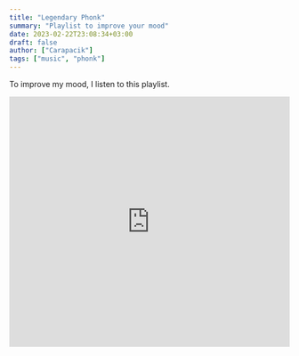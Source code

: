 ```yaml
---
title: "Legendary Phonk"
summary: "Playlist to improve your mood"
date: 2023-02-22T23:08:34+03:00
draft: false
author: ["Carapacik"]
tags: ["music", "phonk"]
---
```

To improve my mood, I listen to this playlist.

<iframe frameborder="0" style="border:none;width:100%;height:450px;" width="100%" height="450" src="https://music.yandex.ru/iframe/#playlist/carapacik/1008">Listen <a href='https://music.yandex.ru/users/carapacik/playlists/1008'>Legendxry Phonk</a> — <a href='https://music.yandex.ru/users/carapacik'>Carapacik</a> on Yandex.Music</iframe>
